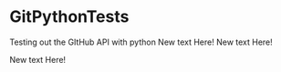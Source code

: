 # GitPythonTests
Testing out the GItHub API with python
New text Here!
New text Here! 

New text Here! 
